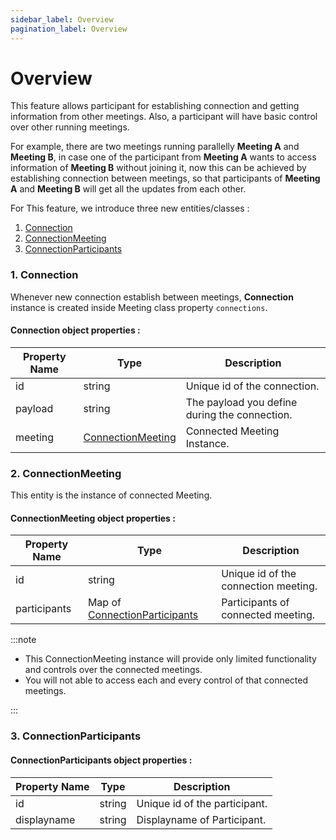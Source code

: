 ```yaml
---
sidebar_label: Overview
pagination_label: Overview
---
```


# Overview

This feature allows participant for establishing connection and getting information from other meetings. Also, a participant will have basic control over other running meetings.

For example, there are two meetings running parallelly **Meeting A** and **Meeting B**, in case one of the participant from **Meeting A** wants to access information of **Meeting B** without joining it, now this can be achieved by establishing connection between meetings, so that participants of **Meeting A** and **Meeting B** will get all the updates from each other.

For This feature, we introduce three new entities/classes :

1. [Connection](/react/guide/video-and-audio-calling-api-sdk/features/connection/overview#1-connection)
2. [ConnectionMeeting](/react/guide/video-and-audio-calling-api-sdk/features/connection/overview#2-connectionmeeting)
3. [ConnectionParticipants](/react/guide/video-and-audio-calling-api-sdk/features/connection/overview#3-connectionparticipants)

### 1. Connection

Whenever new connection establish between meetings, **Connection** instance is created inside Meeting class property `connections`.

#### **Connection object properties** :

| Property Name | Type                                                                                                               | Description                                   |
| ------------- | ------------------------------------------------------------------------------------------------------------------ | --------------------------------------------- |
| id            | string                                                                                                             | Unique id of the connection.                  |
| payload       | string                                                                                                             | The payload you define during the connection. |
| meeting       | [ConnectionMeeting](/react/guide/video-and-audio-calling-api-sdk/features/connection/overview#2-connectionmeeting) | Connected Meeting Instance.                   |

### 2. ConnectionMeeting

This entity is the instance of connected Meeting.

#### **ConnectionMeeting object properties** :

| Property Name | Type                                                                                                                                | Description                          |
| ------------- | ----------------------------------------------------------------------------------------------------------------------------------- | ------------------------------------ |
| id            | string                                                                                                                              | Unique id of the connection meeting. |
| participants  | Map of [ConnectionParticipants](/react/guide/video-and-audio-calling-api-sdk/features/connection/overview#3-connectionparticipants) | Participants of connected meeting.   |

:::note

- This ConnectionMeeting instance will provide only limited functionality and controls over the connected meetings.
- You will not able to access each and every control of that connected meetings.

:::

### 3. ConnectionParticipants

#### **ConnectionParticipants object properties** :

| Property Name | Type   | Description                   |
| ------------- | ------ | ----------------------------- |
| id            | string | Unique id of the participant. |
| displayname   | string | Displayname of Participant.   |
